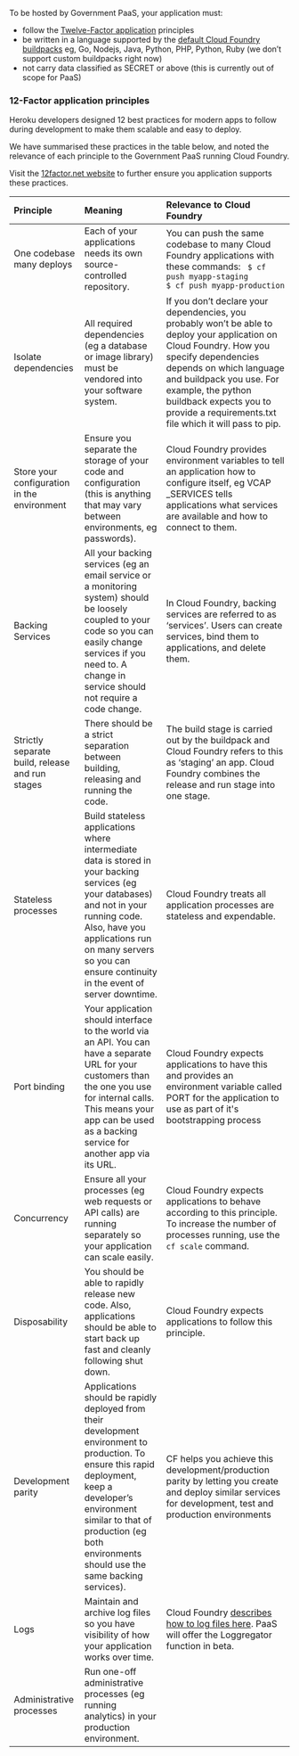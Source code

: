 To be hosted by Government PaaS, your application must:

* follow the [Twelve-Factor application](http://12factor.net/) principles
* be written in a language supported by the [default Cloud Foundry buildpacks](http://docs.cloudfoundry.org/buildpacks/) eg, Go, Nodejs, Java, Python, PHP, Python, Ruby (we don’t support custom buildpacks right now)
* not carry data classified as SECRET or above (this is currently out of scope for PaaS)

### 12-Factor application principles
Heroku developers designed 12 best practices for modern apps to follow during development to make them scalable and easy to deploy. 

We have summarised these practices in the table below, and noted the relevance of each principle to the Government PaaS running Cloud Foundry. 

Visit the [12factor.net website](http://12factor.net/) to further ensure you application supports these practices.

|Principle  |Meaning  |Relevance to Cloud Foundry  |
|:---|:---|:---|
|One codebase many deploys  |Each of your applications needs its own source-controlled repository.  |You can push the same codebase to many Cloud Foundry applications with these commands: ``` $ cf push myapp-staging``` <br/> ```$ cf push myapp-production```  |
|Isolate dependencies |All required dependencies (eg a database or image library) must be vendored into your software system.|If you don’t declare your dependencies, you probably won’t be able to deploy your application on Cloud Foundry. How you specify dependencies depends on which language and buildpack you use. For example, the python buildback expects you to provide a requirements.txt file which it will pass to pip.  |
|Store your configuration in the environment  | Ensure you separate the storage of your code and configuration (this is anything that may vary between environments, eg passwords). |Cloud Foundry provides environment variables to tell an application how to configure itself, eg VCAP _SERVICES tells applications what services are available and how to connect to them.  |
|Backing Services  |All your backing services (eg an email service or a monitoring system) should be loosely coupled to your code so you can easily change services if you need to. A change in service should not require a code change.|In Cloud Foundry, backing services are referred to as ‘services’. Users can create services, bind them to applications, and delete them.  |
|Strictly separate build, release and run stages  |There should be a strict separation between building, releasing and running the code.  |The build stage is carried out by the buildpack and Cloud Foundry refers to this as ‘staging’ an app. Cloud Foundry combines the release and run stage into one stage. |
|Stateless processes  |Build stateless applications where intermediate data is stored in your backing services (eg your databases) and not in your running code. Also, have you applications run on many servers so you can ensure continuity in the event of server downtime.  | Cloud Foundry treats all application processes are stateless and expendable.|
|Port binding  |Your application should interface to the world via an API. You can have a separate URL for your customers than the one you use for internal calls. This means your app can be used as a backing service for another app via its URL.  | Cloud Foundry expects applications to have this and provides an environment variable called PORT for the application to use as part of it's bootstrapping process |
|Concurrency  | Ensure all your processes (eg web requests or API calls) are running separately so your application can scale easily.  | Cloud Foundry expects applications to behave according to this principle. To increase the number of processes running, use the ```cf scale``` command.|
|Disposability  | You should be able to rapidly release new code. Also, applications should be able to start back up fast and cleanly following shut down.  | Cloud Foundry expects applications to follow this principle.|
|Development parity  | Applications should be rapidly deployed from their development environment to production.  To ensure this rapid deployment, keep a developer’s environment similar to that of production (eg both environments should use the same backing services).  | CF helps you achieve this development/production parity by letting you create and deploy similar services for development, test and production environments|
|Logs  | Maintain and archive log files so you have visibility of how your application works over time.  |Cloud Foundry [describes how to log files here](https://docs.cloudfoundry.org/devguide/deploy-apps/streaming-logs.html). PaaS will offer the Loggregator function in beta. |
|Administrative processes  |Run one-off administrative processes (eg running analytics) in your production environment.  |  |